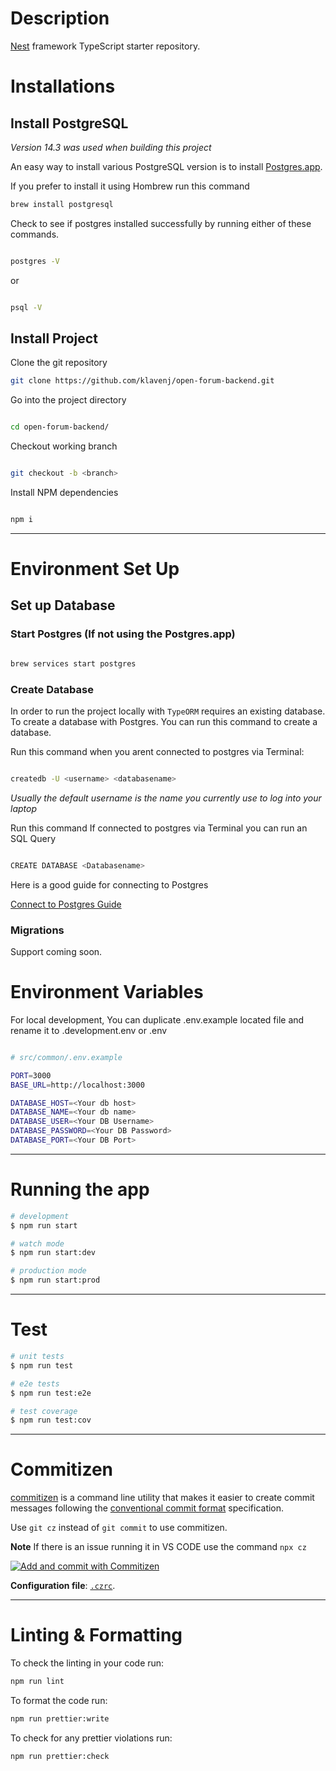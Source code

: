 # Description

[Nest](https://github.com/nestjs/nest) framework TypeScript starter repository.

# Installations

## Install PostgreSQL 

*Version 14.3 was used when building this project*

An easy way to install various PostgreSQL version is to install [Postgres.app](https://postgresapp.com/).


If you prefer to install it using Hombrew run this command

```sh
brew install postgresql
```

Check to see if postgres installed successfully by running either of these commands.

```sh

postgres -V 
```

or

```sh

psql -V
```


## Install Project

Clone the git repository

```bash
git clone https://github.com/klavenj/open-forum-backend.git
```

Go into the project directory

```bash

cd open-forum-backend/
```

Checkout working branch

```bash

git checkout -b <branch>
```

Install NPM dependencies

```bash

npm i
```
---


# Environment Set Up


## Set up Database

### Start Postgres (If not using the Postgres.app)

```bash

brew services start postgres
```

### Create Database


In order to run the project locally with ``TypeORM`` requires an existing database. To create a database with Postgres. You can run this command to create a database.


Run this command when you arent connected to postgres via Terminal:

```bash

createdb -U <username> <databasename>
```

*Usually the default username is the name you currently use to log into your laptop* 


Run this command If connected to postgres via Terminal you can run an SQL Query

```bash

CREATE DATABASE <Databasename>
```

Here is a good guide for connecting to Postgres

[Connect to Postgres Guide](https://www.prisma.io/dataguide/postgresql/connecting-to-postgresql-databases#basic-information-about-the-psql-client)



### Migrations 

Support coming soon.


# Environment Variables

For local development, You can duplicate .env.example located file and rename it to .development.env or .env

```bash

# src/common/.env.example

PORT=3000
BASE_URL=http://localhost:3000

DATABASE_HOST=<Your db host>
DATABASE_NAME=<Your db name>
DATABASE_USER=<Your DB Username>
DATABASE_PASSWORD=<Your DB Password>
DATABASE_PORT=<Your DB Port>

```

---

# Running the app

```bash
# development
$ npm run start

# watch mode
$ npm run start:dev

# production mode
$ npm run start:prod
```
---
# Test

```bash
# unit tests
$ npm run test

# e2e tests
$ npm run test:e2e

# test coverage
$ npm run test:cov
```

---

# Commitizen

[commitizen](https://github.com/commitizen/cz-cli) is a command line utility that makes it easier to create commit messages following the [conventional commit format](https://conventionalcommits.org) specification.

Use `git cz` instead of `git commit` to use commitizen.

**Note** If there is an issue running it in VS CODE use the command `npx cz`

[![Add and commit with Commitizen](https://github.com/commitizen/cz-cli/raw/master/meta/screenshots/add-commit.png)](https://github.com/commitizen/cz-cli/raw/master/meta/screenshots/add-commit.png)

**Configuration file**: [`.czrc`](./.czrc).

---

# Linting & Formatting


To check the linting in your code run:

```bash
npm run lint
```



To format the code run:

```bash
npm run prettier:write
```


To check for any prettier violations run:

```bash
npm run prettier:check
```


